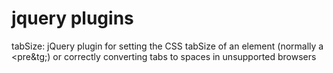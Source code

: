 jquery plugins
==============

tabSize: jQuery plugin for setting the CSS tabSize of an element (normally a &lt;pre&tg;) or correctly converting tabs to spaces in unsupported browsers